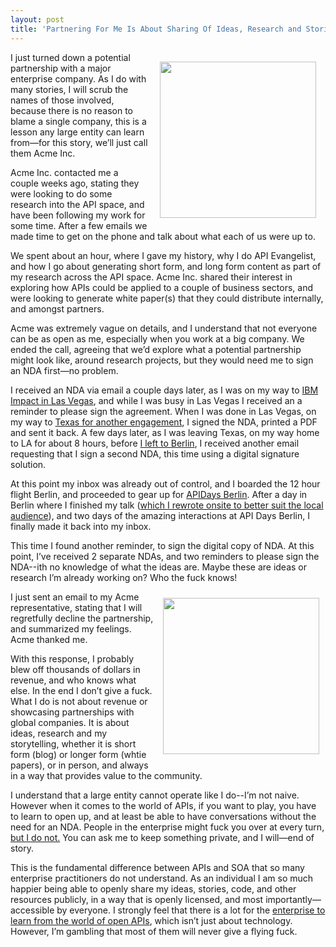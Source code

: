 ```yaml
---
layout: post
title: 'Partnering For Me Is About Sharing Of Ideas, Research and Stories'
---
```

<p><img style="padding: 15px;" src="https://s3.amazonaws.com/kinlane-productions/acme/acme-corp.png" alt="" width="250" align="right" /></p>
<p>I just turned down a potential partnership with a major enterprise company. As I do with many stories, I will scrub the names of those involved, because there is no reason to blame a single company, this is a lesson any large entity can learn from&mdash;for this story, we&rsquo;ll just call them Acme Inc.</p>
<p>Acme Inc. contacted me a couple weeks ago, stating they were looking to do some research into the API space, and have been following my work for some time. After a few emails we made time to get on the phone and talk about what each of us were up to.</p>
<p>We spent about an hour, where I gave my history, why I do API Evangelist, and how I go about generating short form, and long form content as part of my research across the API space. Acme Inc. shared their interest in exploring how APIs could be applied to a couple of business sectors, and were looking to generate white paper(s) that they could distribute internally, and amongst partners.</p>
<p>Acme was extremely vague on details, and I understand that not everyone can be as open as me, especially when you work at a big company. We ended the call, agreeing that we&rsquo;d explore what a potential partnership might look like, around research projects, but they would need me to sign an NDA first&mdash;no problem.</p>
<p>I received an NDA via email a couple days later, as I was on my way to <a href="http://apievangelist.com/2014/05/01/business-of-internal-apis-at-ibm-impact-last-tuesday/">IBM Impact in Las Vegas</a>, and while I was busy in Las Vegas I received an a reminder to please sign the agreement. When I was done in Las Vegas, on my way to  <a href="http://kinlane.com/2014/05/01/apis-edx-tableau-google-at-ut-arlington/">Texas for another engagement</a>, I signed the NDA, printed a PDF and sent it back.  A few days later, as I was leaving Texas, on my way home to LA for about 8 hours, before <a href="http://apievangelist.com/2014/05/01/i-will-be-speaking-at-apidays-in-berlin-next-week/">I left to Berlin</a>, I received another email requesting that I sign a second NDA, this time using a digital signature solution.</p>
<p>At this point my inbox was already out of control, and I boarded the 12 hour flight Berlin, and proceeded to gear up for <a href="http://berlin.apidays.io/">APIDays Berlin</a>. After a day in Berlin where I finished my talk (<a href="http://apievangelist.com/2014/05/06/remembering-why-this-whole-api-thing-is-working--apidays-berlin/">which I rewrote onsite to better suit the local audience</a>), and two days of the amazing interactions at API Days Berlin, I finally made it back into my inbox.</p>
<p>This time I found another reminder, to sign the digital copy of NDA. At this point, I&rsquo;ve received 2 separate NDAs, and two reminders to please sign the NDA--ith no knowledge of what the ideas are. Maybe these are ideas or research I&rsquo;m already working on? Who the fuck knows!</p>
<p><a href="https://www.youtube.com/watch?v=0bLFO4ZV0i4&amp;feature=kp"><img style="padding: 10px;" src="https://s3.amazonaws.com/kinlane-productions/acme/dont-give-fuck.png" alt="" width="250" align="right" /></a></p>
<p>I just sent an email to my Acme representative, stating that I will regretfully decline the partnership, and summarized my feelings. Acme thanked me.</p>
<p>With this response, I probably blew off thousands of dollars in revenue, and who knows what else. In the end I don&rsquo;t give a fuck. What I do is not about revenue or showcasing partnerships with global companies. It is about ideas, research and my storytelling, whether it is short form (blog) or longer form (whtie papers), or in person, and always in a way that provides value to the community.</p>
<p>I understand that a large entity cannot operate like I do--I&rsquo;m not naive. However when it comes to the world of APIs, if you want to play, you have to learn to open up, and at least be able to have conversations without the need for an NDA. People in the enterprise might fuck you over at every turn, <span style="text-decoration: underline;">but I do not.</span> You can ask me to keep something private, and I will&mdash;end of story.</p>
<p>This is the fundamental difference between APIs and SOA that so many enterprise practitioners do not understand. As an individual I am so much happier being able to openly share my ideas, stories, code, and other resources publicly, in a way that is openly licensed, and most importantly&mdash;accessible by everyone. I strongly feel that there is a lot for the <a href="http://apievangelist.com/2014/04/26/what-can-the-enterprise-learn-from-the-open-api-space/">enterprise to learn from the world of open APIs</a>, which isn&rsquo;t just about technology.  However, I&rsquo;m gambling that most of them will never give a flying fuck.</p>